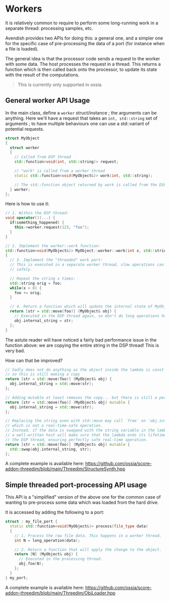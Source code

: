 # Workers

It is relatively common to require to perform some long-running work in a separate thread: 
processing samples, etc.

Avendish provides two APIs for doing this: a general one, and a simpler one for the specific case of pre-processing
the data of a port (for instance when a file is loaded).

The general idea is that the processor code sends a request to the worker with some data.
The host processes the request in a thread. This returns a function which is then called back 
onto the processor, to update its state with the result of the computations.

> This is currently only supported in ossia.

## General worker API Usage

In the main class, define a `worker` struct/instance ; the arguments can be anything.
Here we'll have a request that takes an `int, std::string` set of arguments ; to have multiple 
behaviours one can use a std::variant of potential requests.

```cpp
struct MyObject
{
  struct worker
  {
    // Called from DSP thread
    std::function<void(int, std::string)> request;

    // "work" is called from a worker thread
    static std::function<void(MyObject&)> work(int, std::string);

    // The std::function object returned by work is called from the DSP thread
  } worker;
};
```

Here is how to use it:

```cpp
// 1. Within the DSP thread:
void operator()(...) {
  if(something_happened) {
    this->worker.request(123, "foo");
  }
}

// 2. Implement the worker::work function:
std::function<void(MyObject&)> MyObject::worker::work(int x, std::string foo)
{
  // 3. Implement the "threaded" work part:
  // This is executed in a separate worker thread, slow operations can be done here 
  // safely.

  // Repeat the string x times:
  std::string orig = foo;
  while(x > 0) {
    foo += orig;
  }

  // 4. Return a function which will update the internal state of MyObject:
  return [str = std::move(foo)] (MyObject& obj) {
    // Executed in the DSP thread again, so don't do long operations here!
    obj.internal_string = str;
  };
}
```

The astute reader will have noticed a fairly bad performance issue in the function above: we 
are copying the entire string in the DSP thread! This is very bad.

How can that be improved?

```cpp
// Sadly does not do anything as the object inside the lambda is const by default, 
// so this is still making a copy
return [str = std::move(foo)] (MyObject& obj) {
  obj.internal_string = std::move(str);
};

// Adding mutable at least removes the copy... but there is still a performance issue!
return [str = std::move(foo)] (MyObject& obj) mutable {
  obj.internal_string = std::move(str);
};

// Replacing the string even with std::move may call `free` on `obj.internal_string` 
// which is not a real-time-safe operation.
// Instead, if the data is swapped with the string variable in the lambda, 
// a well-written host will make sure that the lambda ends its lifetime outside of 
// the DSP thread, ensuring perfectly safe real-time operation.
return [str = std::move(foo)] (MyObject& obj) mutable {
  std::swap(obj.internal_string, str);
};
```

A complete example is available here: <https://github.com/ossia/score-addon-threedim/blob/main/Threedim/StructureSynth.hpp>

## Simple threaded port-processing API usage

This API is a "simplified" version of the above one for the common case of wanting 
to pre-process some data which was loaded from the hard drive.

It is accessed by adding the following to a port:

```cpp
struct : my_file_port {
  static std::function<void(MyObject&)> process(file_type data)
  {
    // 1. Process the raw file data. This happens in a worker thread.
    int N = long_operation(data);

    // 2. Return a function that will apply the change to the object.
    return [N] (MyObject& obj) { 
      // Executed in the processing thread.
      obj.foo(N); 
    };
  }
} my_port;
```

A complete example is available here: <https://github.com/ossia/score-addon-threedim/blob/main/Threedim/ObjLoader.hpp>
